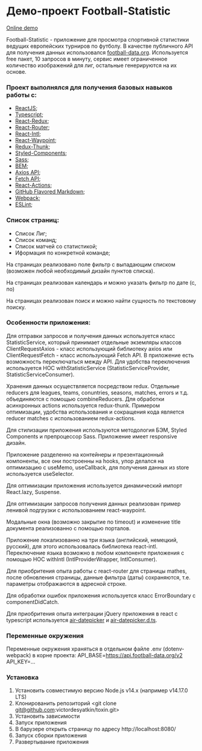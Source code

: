 # Демо-проект Football-Statistic

[Online demo](https://victordesyatkin.github.io/soccer-statistic/index.html)

Football-Statistic - приложение для просмотра спортивной статистики ведущих европейских турниров по футболу. В качестве публичного API для получения данных использовался [football-data.org](https://www.football-data.org/). Используется free пакет, 10 запросов в минуту, сервис имеет ограниченное количество изображений для лиг, остальные генерируются на их основе.

### Проект выполнялся для получения базовых навыков работы с:

- [ReactJS](https://reactjs.org/);
- [Typescript](https://www.typescriptlang.org/);
- [React-Redux](https://react-redux.js.org/);
- [React-Router](https://reactrouter.com/);
- [React-Intl](https://formatjs.io/docs/getting-started/installation/);
- [React-Waypoint](https://github.com/civiccc/react-waypoint);
- [Redux-Thunk](https://github.com/reduxjs/redux-thunk);
- [Styled-Components](https://styled-components.com/);
- [Sass](https://sass-lang.com/);
- [BEM](https://en.bem.info/methodology/);
- [Axios API](https://github.com/axios/axios);
- [Fetch API](https://developer.mozilla.org/en-US/docs/Web/API/Fetch_API);
- [React-Actions](https://github.com/redux-utilities/redux-actions);
- [GitHub Flavored Markdown](https://github.github.com/gfm/);
- [Webpack](https://webpack.js.org/);
- [ESLint](https://eslint.org/);

### Список страниц:

- Список Лиг;
- Список команд;
- Список матчей со статистикой;
- Иформация по конкретной команде;

На страницах реализовано поле фильтр с выпадающим списком (возможен любой необходимый дизайн пунктов списка).

На страницах реализован календарь и можно указать фильтр по дате (с, по)

На страницах реализован поиск и можно найти сущность по текстовому поиску.

### Особенности приложения:

Для отправки запросов и получения данных используется класс StatisticService, который принимает отдельные экземляры классов ClientRequestAxios - класс использующий библиотеку axios или ClientRequestFetch - класс использующий Fetch API. В приложение есть возможность переключаться между API. Для удобства переключения используется HOC withStatisticService (StatisticServiceProvider, StatisticServiceConsumer).

Хранения данных осуществляется посредством redux. Отдельные reducers для leagues, teams, conuntries, seasons, matches, errors и т.д. объединяются с помощью combineReducers. Для обработки асинхронных actions используется redux-thunk. Примером оптимизации, удобства использования и сокращения кода является reducer matches с использованием redux-actions.

Для стилизации приложения используются методология БЭМ, Styled Components и препроцессор Sass. Приложение имеет responsive дизайн.

Приложение разделенно на контейнеры и презентационный компоненты, все они построенны на hooks, упор делался на оптимизацию с useMemo, useCallback, для получения данных из store используется useSelector.

Для оптимизации приложения используется динамический импорт React.lazy, Suspense.

Для оптимизации запросов получения данных реализован пример ленивой подгрузки с использованием react-waypoint.

Модальные окна (возможно закрытие по timeout) и изменение title документа реализованно с помощью порталов.

Приложение локализованно на три языка (английский, немецкий, русский), для этого использовалась библиотека react-intl. Переключение языка возможно в любом компоненте приложения с помощью HOC withIntl (IntlProviderWrapper, IntlConsumer).

Для приобритения опыта работы с react-router для страницы mathes, после обновления страницы, данные фильтра (даты) сохраняются, т.е. параметры отображаются в адресной строке.

Для обработки ошибок приложения используется класс ErrorBoundary c componentDidCatch.

Для приобритения опыта интеграции jQuery приложения в react с typescript используется [air-datepicker](https://github.com/t1m0n/air-datepicker) и [air-datepicker.d.ts](https://github.com/victordesyatkin/air-datepicker.d.ts).

### Переменные окружения

Переменные окружения храняться в отдельном файле .env (dotenv-webpack) в корне проекта:
API_BASE=https://api.football-data.org/v2
API_KEY=...

### Установка

1. Установить совместимую версию Node.js v14.x (например v14.17.0 LTS)
2. Клонированить репозиторий
   <git clone git@github.com:victordesyatkin/toxin.git>
3. Установить зависимости
   <npm i>
4. Запуск приложения
   <npm run start>
5. В барузере открыть страницу по адресу http://localhost:8080/
6. Запуск сборки приложения
   <npm run build>
7. Развертывание приложения
   <npm run deploy>
